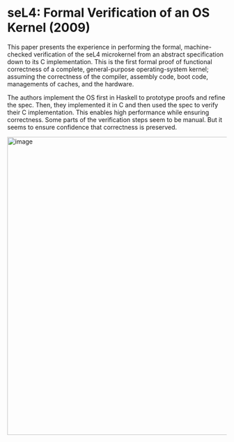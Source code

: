 # seL4: Formal Verification of an OS Kernel (2009) 
This paper presents the experience in performing the formal, machine-checked verification of the seL4 microkernel from an abstract specification down to its C implementation. This is the first formal proof of functional correctness of a complete, general-purpose operating-system kernel; assuming the correctness of the compiler, assembly code, boot code, managements of caches, and the hardware. 

The authors implement the OS first in Haskell to prototype proofs and refine the spec. Then, they implemented it in C and then used the spec to verify their C implementation. This enables high performance while ensuring correctness. Some parts of the verification steps seem to be manual. But it seems to ensure confidence that correctness is preserved.

<img width="684" alt="image" src="https://github.com/lynnliu030/os-prelim/assets/39693493/e08083f1-bedb-4ed5-9a63-26b547430b4c">
